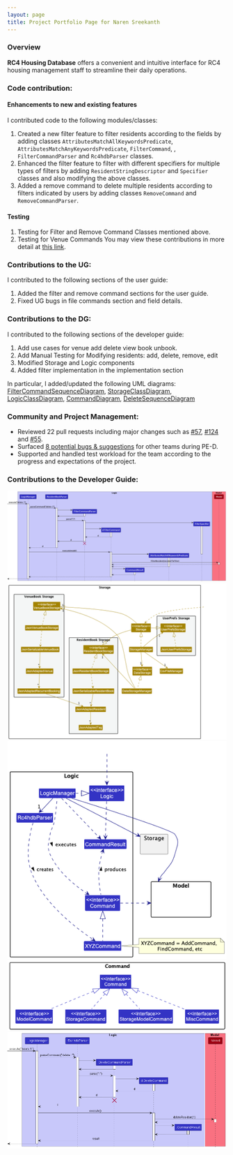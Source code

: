 ```yaml
---
layout: page
title: Project Portfolio Page for Naren Sreekanth
---
```

### Overview
**RC4 Housing Database** offers a convenient and intuitive interface for RC4 housing management staff to streamline their daily operations.
### Code contribution:
#### Enhancements to new and existing features
I contributed code to the following modules/classes:
1. Created a new filter feature to filter residents according to the fields by adding classes `AttributesMatchAllKeywordsPredicate`, `AttributesMatchAnyKeywordsPredicate`, `FilterCommand`, , `FilterCommandParser` and `Rc4hdbParser` classes.
2. Enhanced the filter feature to filter with different specifiers for multiple types of filters by adding `ResidentStringDescriptor` and `Specifier` classes and also modifying the above classes.
3. Added a remove command to delete multiple residents according to filters indicated by users by adding classes `RemoveCommand` and `RemoveCommandParser`.
#### Testing
1. Testing for Filter and Remove Command Classes mentioned above.
2. Testing for Venue Commands
You may view these contributions in more detail at [this link](https://nus-cs2103-ay2223s1.github.io/tp-dashboard/?search=nareus&breakdown=true).
### Contributions to the UG:
I contributed to the following sections of the user guide:
1. Added the filter and remove command sections for the user guide.
2. Fixed UG bugs in file commands section and field details.
### Contributions to the DG:
I contributed to the following sections of the developer guide:
1. Add use cases for venue add delete view book unbook.
2. Add Manual Testing for Modifying residents: add, delete, remove, edit
3. Modified Storage and Logic components
4. Added filter implementation in the implementation section

In particular, I added/updated the following UML diagrams:
[FilterCommandSequenceDiagram](../images/FilterCommandSequenceDiagram.png), 
[StorageClassDiagram](../images/StorageClassDiagram.png), [LogicClassDiagram](../images/LogicClassDiagram.png), 
[CommandDiagram](../images/CommandDiagram.png), [DeleteSequenceDiagram](../images/DeleteSequenceDiagram.png)
### Community and Project Management: 
- Reviewed 22 pull requests including major changes such as [#57](https://github.com/AY2223S1-CS2103T-W12-3/tp/pull/57), [#124](https://github.com/AY2223S1-CS2103T-W12-3/tp/pull/124) and [#55](https://github.com/AY2223S1-CS2103T-W12-3/tp/pull/55). 
- Surfaced [8 potential bugs & suggestions](https://github.com/nareus/ped/issues) for other teams during PE-D.
- Supported and handled test workload for the team according to the progress and expectations of the project.
### Contributions to the Developer Guide:
![](../images/FilterCommandSequenceDiagram.png)
![](../images/StorageClassDiagram.png)
![](../images/LogicClassDiagram.png)
![](../images/CommandDiagram.png)
![](../images/DeleteSequenceDiagram.png)
